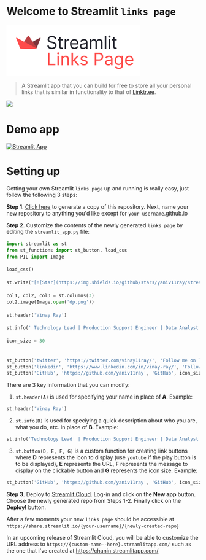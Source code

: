# Welcome to Streamlit `links page`

<img src="streamlit-links-page.png" width="350">

> A Streamlit app that you can build for free to store all your personal links that is similar in functionality to that of [Linktr.ee](https://linktr.ee/).

<img src="23F54497-245E-413F-99C7-F3E295E4EA13.png" width="350">

# Demo app

[![Streamlit App](https://static.streamlit.io/badges/streamlit_badge_black_white.svg)](https://chanin.streamlitapp.com/)

# Setting up

Getting your own Streamlit `links page` up and running is really easy, just follow the following 3 steps:

**Step 1**. [Click here](https://github.com/streamlit/links/generate) to generate a copy of this repository. Next, name your new repository to anything you'd like except for `your username`.github.io

**Step 2**. Customize the contents of the newly generated `links page` by editing the `streamlit_app.py` file:

```python
import streamlit as st
from st_functions import st_button, load_css
from PIL import Image

load_css()

st.write("[![Star](https://img.shields.io/github/stars/yaniv11ray/streamlit.svg?logo=github&style=social)](https://gitHub.com/yaniv11ray/streamlit)")

col1, col2, col3 = st.columns(3)
col2.image(Image.open('dp.png'))

st.header('Vinay Ray')

st.info(' Technology Lead | Production Support Engineer | Data Analyst')

icon_size = 30


st_button('twitter', 'https://twitter.com/vinay11ray/', 'Follow me on Twitter', icon_size)
st_button('linkedin', 'https://www.linkedin.com/in/vinay-ray/', 'Follow me on LinkedIn', icon_size)
st_button('GitHub', 'https://github.com/yaniv11ray', 'GitHub', icon_size)


```

There are 3 key information that you can modify:
1. `st.header(A)` is used for specifying your name in place of **A**.
Example:
```python
st.header('Vinay Ray')
```

2. `st.info(B)` is used for speciying a quick description about who you are, what you do, etc. in place of **B**.
Example:
```python
st.info('Technology Lead  | Production Support Engineer | Data Analyst')
```

3. `st.button(D, E, F, G)` is a custom function for creating link buttons where **D** represents the icon to display (use `youtube` if the play button is to be displayed), **E** represents the URL, **F** represents the message to display on the clickable button and **G** represents the icon size.
Example:
```python
st_button('GitHub', 'https://github.com/yaniv11ray', 'GitHub', icon_size)
```

**Step 3**. Deploy to [Streamlit Cloud](https://streamlit.io/cloud). Log-in and click on the **New app** button. Choose the newly generated repo from Steps 1-2. Finally click on the **Deploy!** button. 

After a few moments your new `links page` should be accessible at `https://share.streamlit.io/{your-username}/{newly-created-repo}`

In an upcoming release of Streamlit Cloud, you will be able to customize the URL address to `https://{custom-name--here}.streamlitapp.com/` such as the one that I've created at https://chanin.streamlitapp.com/
